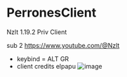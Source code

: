 # PerronesClient
Nzlt 1.19.2 Priv Client

sub 2 https://www.youtube.com/@Nzlt
-  keybind = ALT GR
-  client credits  elpapu
![image](https://github.com/0vel/cwhack-PerronesClient-leak/assets/134466741/00d591ae-4e16-435e-b7e2-76003e03e21f)


